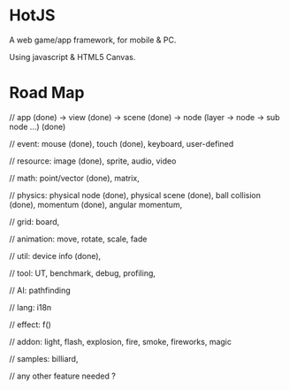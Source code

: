 
HotJS
=======

A web game/app framework, for mobile & PC.

Using javascript & HTML5 Canvas.

Road Map
========

// app (done) -> view (done) -> scene (done) -> node (layer -> node -> sub node ...) (done)

// event: mouse (done), touch (done), keyboard, user-defined

// resource: image (done), sprite, audio, video

// math: point/vector (done), matrix,

// physics: physical node (done), physical scene (done), ball collision (done), momentum (done), angular momentum, 

// grid: board, 

// animation: move, rotate, scale, fade

// util: device info (done), 

// tool: UT, benchmark, debug, profiling,

// AI: pathfinding

// lang: i18n

// effect: f()

// addon: light, flash, explosion, fire, smoke, fireworks, magic

// samples: billiard, 

// any other feature needed ?
